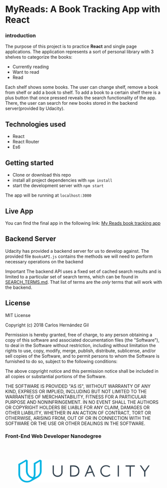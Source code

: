 # MyReads: A Book Tracking App with React

### introduction

The purpose of this project is to practice **React** and single page applications.
The application represents a sort of personal library with 3 shelves to categorize the books:
- Currently reading
- Want to read
- Read

Each shelf shows some books. The user can change shelf, remove a book from shelf or add a book to shelf.
To add a book to a certain shelf there is a plus button that once pressed reveals the search functionality of the app. There, the user can search for new books stored in the backend server(provided by Udacity).

## Technologies used
- React
- React Router
- Es6

## Getting started

* Clone or download this repo
* install all project dependencies with `npm install`
* start the development server with `npm start`

The app will be running at `localhost:3000`

## Live App

You can find the final app in the following link: [My Reads book tracking app](https://cahergil.github.io/myreads-book-tracking/)


## Backend Server

 Udacity has provided a backend server for us to develop against. The provided file `BooksAPI.js` contains the methods we will need to perform necessary operations on the backend

 Important
The backend API uses a fixed set of cached search results and is limited to a particular set of search terms, which can be found in [SEARCH_TERMS.md](SEARCH_TERMS.md). That list of terms are the _only_ terms that will work with the backend.


## License

MIT License

Copyright (c) 2018 Carlos Hernández Gil

Permission is hereby granted, free of charge, to any person obtaining a copy
of this software and associated documentation files (the "Software"), to deal
in the Software without restriction, including without limitation the rights
to use, copy, modify, merge, publish, distribute, sublicense, and/or sell
copies of the Software, and to permit persons to whom the Software is
furnished to do so, subject to the following conditions:

The above copyright notice and this permission notice shall be included in all
copies or substantial portions of the Software.

THE SOFTWARE IS PROVIDED "AS IS", WITHOUT WARRANTY OF ANY KIND, EXPRESS OR
IMPLIED, INCLUDING BUT NOT LIMITED TO THE WARRANTIES OF MERCHANTABILITY,
FITNESS FOR A PARTICULAR PURPOSE AND NONINFRINGEMENT. IN NO EVENT SHALL THE
AUTHORS OR COPYRIGHT HOLDERS BE LIABLE FOR ANY CLAIM, DAMAGES OR OTHER
LIABILITY, WHETHER IN AN ACTION OF CONTRACT, TORT OR OTHERWISE, ARISING FROM,
OUT OF OR IN CONNECTION WITH THE SOFTWARE OR THE USE OR OTHER DEALINGS IN THE
SOFTWARE.


### Front-End Web Developer Nanodegree
<br><br>

<p align="center">
<img width="420" src="udacity_logo.svg">
</p>
